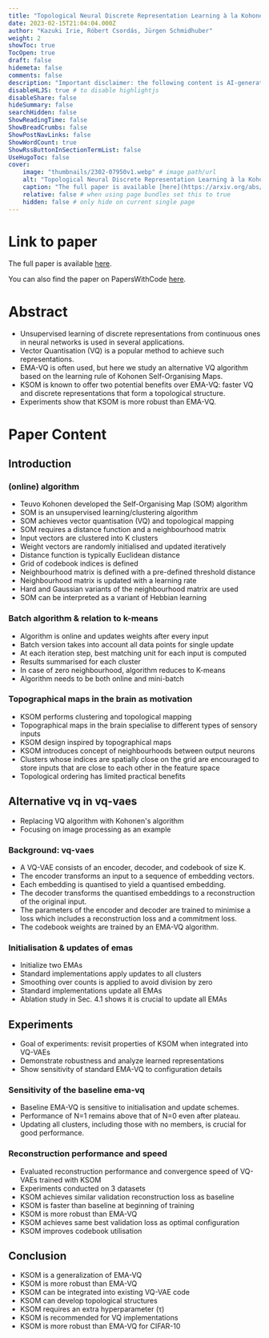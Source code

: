 ```yaml
---
title: "Topological Neural Discrete Representation Learning à la Kohonen"
date: 2023-02-15T21:04:04.000Z
author: "Kazuki Irie, Róbert Csordás, Jürgen Schmidhuber"
weight: 2
showToc: true
TocOpen: true
draft: false
hidemeta: false
comments: false
description: "Important disclaimer: the following content is AI-generated, please make sure to fact check the presented information by reading the full paper."
disableHLJS: true # to disable highlightjs
disableShare: false
hideSummary: false
searchHidden: false
ShowReadingTime: false
ShowBreadCrumbs: false
ShowPostNavLinks: false
ShowWordCount: true
ShowRssButtonInSectionTermList: false
UseHugoToc: false
cover:
    image: "thumbnails/2302-07950v1.webp" # image path/url
    alt: "Topological Neural Discrete Representation Learning à la Kohonen" # alt text
    caption: "The full paper is available [here](https://arxiv.org/abs/2302.07950)." # display caption under cover
    relative: false # when using page bundles set this to true
    hidden: false # only hide on current single page
---
```


# Link to paper
The full paper is available [here](https://arxiv.org/abs/2302.07950).

You can also find the paper on PapersWithCode [here](https://paperswithcode.com/paper/topological-neural-discrete-representation).

# Abstract
- Unsupervised learning of discrete representations from continuous ones in neural networks is used in several applications.
- Vector Quantisation (VQ) is a popular method to achieve such representations.
- EMA-VQ is often used, but here we study an alternative VQ algorithm based on the learning rule of Kohonen Self-Organising Maps.
- KSOM is known to offer two potential benefits over EMA-VQ: faster VQ and discrete representations that form a topological structure.
- Experiments show that KSOM is more robust than EMA-VQ.

# Paper Content

## Introduction

### (online) algorithm
- Teuvo Kohonen developed the Self-Organising Map (SOM) algorithm
- SOM is an unsupervised learning/clustering algorithm
- SOM achieves vector quantisation (VQ) and topological mapping
- SOM requires a distance function and a neighbourhood matrix
- Input vectors are clustered into K clusters
- Weight vectors are randomly initialised and updated iteratively
- Distance function is typically Euclidean distance
- Grid of codebook indices is defined
- Neighbourhood matrix is defined with a pre-defined threshold distance
- Neighbourhood matrix is updated with a learning rate
- Hard and Gaussian variants of the neighbourhood matrix are used
- SOM can be interpreted as a variant of Hebbian learning

### Batch algorithm & relation to k-means
- Algorithm is online and updates weights after every input
- Batch version takes into account all data points for single update
- At each iteration step, best matching unit for each input is computed
- Results summarised for each cluster
- In case of zero neighbourhood, algorithm reduces to K-means
- Algorithm needs to be both online and mini-batch

### Topographical maps in the brain as motivation
- KSOM performs clustering and topological mapping
- Topographical maps in the brain specialise to different types of sensory inputs
- KSOM design inspired by topographical maps
- KSOM introduces concept of neighbourhoods between output neurons
- Clusters whose indices are spatially close on the grid are encouraged to store inputs that are close to each other in the feature space
- Topological ordering has limited practical benefits

## Alternative vq in vq-vaes
- Replacing VQ algorithm with Kohonen's algorithm
- Focusing on image processing as an example

### Background: vq-vaes
- A VQ-VAE consists of an encoder, decoder, and codebook of size K.
- The encoder transforms an input to a sequence of embedding vectors.
- Each embedding is quantised to yield a quantised embedding.
- The decoder transforms the quantised embeddings to a reconstruction of the original input.
- The parameters of the encoder and decoder are trained to minimise a loss which includes a reconstruction loss and a commitment loss.
- The codebook weights are trained by an EMA-VQ algorithm.

### Initialisation & updates of emas
- Initialize two EMAs
- Standard implementations apply updates to all clusters
- Smoothing over counts is applied to avoid division by zero
- Standard implementations update all EMAs
- Ablation study in Sec. 4.1 shows it is crucial to update all EMAs

## Experiments
- Goal of experiments: revisit properties of KSOM when integrated into VQ-VAEs
- Demonstrate robustness and analyze learned representations
- Show sensitivity of standard EMA-VQ to configuration details

### Sensitivity of the baseline ema-vq
- Baseline EMA-VQ is sensitive to initialisation and update schemes.
- Performance of N=1 remains above that of N=0 even after plateau.
- Updating all clusters, including those with no members, is crucial for good performance.

### Reconstruction performance and speed
- Evaluated reconstruction performance and convergence speed of VQ-VAEs trained with KSOM
- Experiments conducted on 3 datasets
- KSOM achieves similar validation reconstruction loss as baseline
- KSOM is faster than baseline at beginning of training
- KSOM is more robust than EMA-VQ
- KSOM achieves same best validation loss as optimal configuration
- KSOM improves codebook utilisation

## Conclusion
- KSOM is a generalization of EMA-VQ
- KSOM is more robust than EMA-VQ
- KSOM can be integrated into existing VQ-VAE code
- KSOM can develop topological structures
- KSOM requires an extra hyperparameter (τ)
- KSOM is recommended for VQ implementations
- KSOM is more robust than EMA-VQ for CIFAR-10
